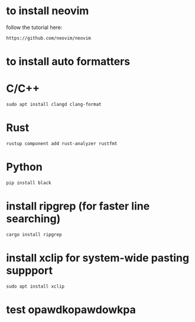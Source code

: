 # to install neovim

follow the tutorial here:

	https://github.com/neovim/neovim


# to install auto formatters

# C/C++

	sudo apt install clangd clang-format

# Rust

	rustup component add rust-analyzer rustfmt

# Python

	pip install black

# install ripgrep (for faster line searching)

	cargo install ripgrep

# install xclip for system-wide pasting suppport

    sudo apt install xclip
# test opawdkopawdowkpa
